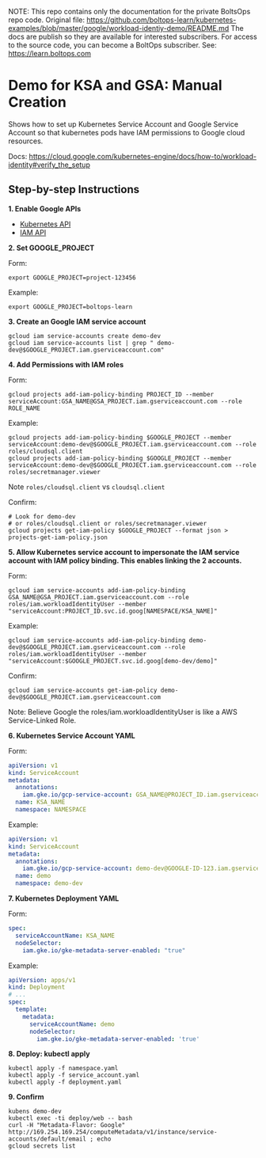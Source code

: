 <!-- note marker start -->
NOTE: This repo contains only the documentation for the private BoltsOps repo code.
Original file: https://github.com/boltops-learn/kubernetes-examples/blob/master/google/workload-identiy-demo/README.md
The docs are publish so they are available for interested subscribers.
For access to the source code, you can become a BoltOps subscriber.
See: https://learn.boltops.com

<!-- note marker end -->

# Demo for KSA and GSA: Manual Creation

Shows how to set up Kubernetes Service Account and Google Service Account so that kubernetes pods have IAM permissions to Google cloud resources.

Docs: https://cloud.google.com/kubernetes-engine/docs/how-to/workload-identity#verify_the_setup

## Step-by-step Instructions

**1. Enable Google APIs**

* [Kubernetes API](https://console.cloud.google.com/apis/enableflow?apiid=container.googleapis.com)
* [IAM API](https://console.developers.google.com/apis/api/iam.googleapis.com/overview)

**2. Set GOOGLE_PROJECT**

Form:

    export GOOGLE_PROJECT=project-123456

Example:

    export GOOGLE_PROJECT=boltops-learn

**3. Create an Google IAM service account**

    gcloud iam service-accounts create demo-dev
    gcloud iam service-accounts list | grep " demo-dev@$GOOGLE_PROJECT.iam.gserviceaccount.com"

**4. Add Permissions with IAM roles**

Form:

    gcloud projects add-iam-policy-binding PROJECT_ID --member serviceAccount:GSA_NAME@GSA_PROJECT.iam.gserviceaccount.com --role ROLE_NAME

Example:

    gcloud projects add-iam-policy-binding $GOOGLE_PROJECT --member serviceAccount:demo-dev@$GOOGLE_PROJECT.iam.gserviceaccount.com --role roles/cloudsql.client
    gcloud projects add-iam-policy-binding $GOOGLE_PROJECT --member serviceAccount:demo-dev@$GOOGLE_PROJECT.iam.gserviceaccount.com --role roles/secretmanager.viewer

Note `roles/cloudsql.client` vs `cloudsql.client`

Confirm:

    # Look for demo-dev
    # or roles/cloudsql.client or roles/secretmanager.viewer
    gcloud projects get-iam-policy $GOOGLE_PROJECT --format json > projects-get-iam-policy.json

**5. Allow Kubernetes service account to impersonate the IAM service account with **IAM policy binding**. This enables linking the 2 accounts.**

Form:

    gcloud iam service-accounts add-iam-policy-binding GSA_NAME@GSA_PROJECT.iam.gserviceaccount.com --role roles/iam.workloadIdentityUser --member "serviceAccount:PROJECT_ID.svc.id.goog[NAMESPACE/KSA_NAME]"

Example:

    gcloud iam service-accounts add-iam-policy-binding demo-dev@$GOOGLE_PROJECT.iam.gserviceaccount.com --role roles/iam.workloadIdentityUser --member "serviceAccount:$GOOGLE_PROJECT.svc.id.goog[demo-dev/demo]"

Confirm:

    gcloud iam service-accounts get-iam-policy demo-dev@$GOOGLE_PROJECT.iam.gserviceaccount.com

Note: Believe Google the roles/iam.workloadIdentityUser is like a AWS Service-Linked Role.

**6. Kubernetes Service Account YAML**

Form:

```yaml
apiVersion: v1
kind: ServiceAccount
metadata:
  annotations:
    iam.gke.io/gcp-service-account: GSA_NAME@PROJECT_ID.iam.gserviceaccount.com
  name: KSA_NAME
  namespace: NAMESPACE
```

Example:

```yaml
apiVersion: v1
kind: ServiceAccount
metadata:
  annotations:
    iam.gke.io/gcp-service-account: demo-dev@GOOGLE-ID-123.iam.gserviceaccount.com
  name: demo
  namespace: demo-dev
```

**7. Kubernetes Deployment YAML**

Form:

```yaml
spec:
  serviceAccountName: KSA_NAME
  nodeSelector:
    iam.gke.io/gke-metadata-server-enabled: "true"
```

Example:

```yaml
apiVersion: apps/v1
kind: Deployment
# ...
spec:
  template:
    metadata:
      serviceAccountName: demo
      nodeSelector:
        iam.gke.io/gke-metadata-server-enabled: 'true'
```

**8. Deploy: kubectl apply**

    kubectl apply -f namespace.yaml
    kubectl apply -f service_account.yaml
    kubectl apply -f deployment.yaml

**9. Confirm**

    kubens demo-dev
    kubectl exec -ti deploy/web -- bash
    curl -H "Metadata-Flavor: Google" http://169.254.169.254/computeMetadata/v1/instance/service-accounts/default/email ; echo
    gcloud secrets list
